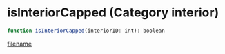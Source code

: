 # isInteriorCapped (Category interior)

```js
function isInteriorCapped(interiorID: int): boolean
```

[filename](isInteriorCapped_m.md ':include')